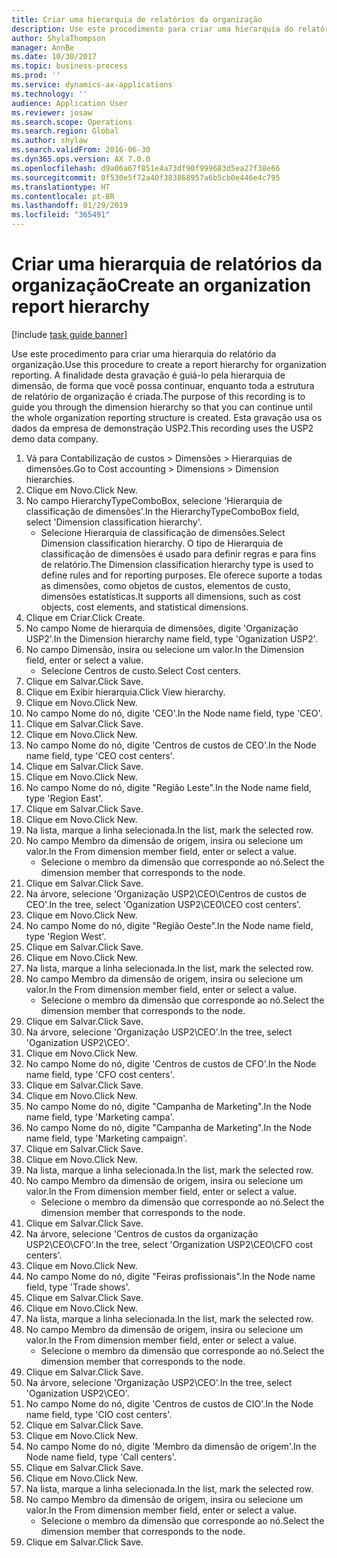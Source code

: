 ```yaml
---
title: Criar uma hierarquia de relatórios da organização
description: Use este procedimento para criar uma hierarquia do relatório da organização.
author: ShylaThompson
manager: AnnBe
ms.date: 10/30/2017
ms.topic: business-process
ms.prod: ''
ms.service: dynamics-ax-applications
ms.technology: ''
audience: Application User
ms.reviewer: josaw
ms.search.scope: Operations
ms.search.region: Global
ms.author: shylaw
ms.search.validFrom: 2016-06-30
ms.dyn365.ops.version: AX 7.0.0
ms.openlocfilehash: d9a06a67f851e4a73df90f999683d5ea27f38e66
ms.sourcegitcommit: 0f530e5f72a40f383868957a6b5cb0e446e4c795
ms.translationtype: HT
ms.contentlocale: pt-BR
ms.lasthandoff: 01/29/2019
ms.locfileid: "365491"
---
```

# <a name="create-an-organization-report-hierarchy"></a><span data-ttu-id="2b946-103">Criar uma hierarquia de relatórios da organização</span><span class="sxs-lookup"><span data-stu-id="2b946-103">Create an organization report hierarchy</span></span>

[!include [task guide banner](../../includes/task-guide-banner.md)]

<span data-ttu-id="2b946-104">Use este procedimento para criar uma hierarquia do relatório da organização.</span><span class="sxs-lookup"><span data-stu-id="2b946-104">Use this procedure to create a report hierarchy for organization reporting.</span></span> <span data-ttu-id="2b946-105">A finalidade desta gravação é guiá-lo pela hierarquia de dimensão, de forma que você possa continuar, enquanto toda a estrutura de relatório de organização é criada.</span><span class="sxs-lookup"><span data-stu-id="2b946-105">The purpose of this recording is to guide you through the dimension hierarchy so that you can continue until the whole organization reporting structure is created.</span></span> <span data-ttu-id="2b946-106">Esta gravação usa os dados da empresa de demonstração USP2.</span><span class="sxs-lookup"><span data-stu-id="2b946-106">This recording uses the USP2 demo data company.</span></span>

1. <span data-ttu-id="2b946-107">Vá para Contabilização de custos > Dimensões > Hierarquias de dimensões.</span><span class="sxs-lookup"><span data-stu-id="2b946-107">Go to Cost accounting > Dimensions > Dimension hierarchies.</span></span>
2. <span data-ttu-id="2b946-108">Clique em Novo.</span><span class="sxs-lookup"><span data-stu-id="2b946-108">Click New.</span></span>
3. <span data-ttu-id="2b946-109">No campo HierarchyTypeComboBox, selecione 'Hierarquia de classificação de dimensões'.</span><span class="sxs-lookup"><span data-stu-id="2b946-109">In the HierarchyTypeComboBox field, select 'Dimension classification hierarchy'.</span></span>
    * <span data-ttu-id="2b946-110">Selecione Hierarquia de classificação de dimensões.</span><span class="sxs-lookup"><span data-stu-id="2b946-110">Select Dimension classification hierarchy.</span></span> <span data-ttu-id="2b946-111">O tipo de Hierarquia de classificação de dimensões é usado para definir regras e para fins de relatório.</span><span class="sxs-lookup"><span data-stu-id="2b946-111">The Dimension classification hierarchy type is used to define rules and for reporting purposes.</span></span> <span data-ttu-id="2b946-112">Ele oferece suporte a todas as dimensões, como objetos de custos, elementos de custo, dimensões estatísticas.</span><span class="sxs-lookup"><span data-stu-id="2b946-112">It supports all dimensions, such as cost objects, cost elements, and statistical dimensions.</span></span>  
4. <span data-ttu-id="2b946-113">Clique em Criar.</span><span class="sxs-lookup"><span data-stu-id="2b946-113">Click Create.</span></span>
5. <span data-ttu-id="2b946-114">No campo Nome de hierarquia de dimensões, digite 'Organização USP2'.</span><span class="sxs-lookup"><span data-stu-id="2b946-114">In the Dimension hierarchy name field, type 'Oganization USP2'.</span></span>
6. <span data-ttu-id="2b946-115">No campo Dimensão, insira ou selecione um valor.</span><span class="sxs-lookup"><span data-stu-id="2b946-115">In the Dimension field, enter or select a value.</span></span>
    * <span data-ttu-id="2b946-116">Selecione Centros de custo.</span><span class="sxs-lookup"><span data-stu-id="2b946-116">Select Cost centers.</span></span>  
7. <span data-ttu-id="2b946-117">Clique em Salvar.</span><span class="sxs-lookup"><span data-stu-id="2b946-117">Click Save.</span></span>
8. <span data-ttu-id="2b946-118">Clique em Exibir hierarquia.</span><span class="sxs-lookup"><span data-stu-id="2b946-118">Click View hierarchy.</span></span>
9. <span data-ttu-id="2b946-119">Clique em Novo.</span><span class="sxs-lookup"><span data-stu-id="2b946-119">Click New.</span></span>
10. <span data-ttu-id="2b946-120">No campo Nome do nó, digite 'CEO'.</span><span class="sxs-lookup"><span data-stu-id="2b946-120">In the Node name field, type 'CEO'.</span></span>
11. <span data-ttu-id="2b946-121">Clique em Salvar.</span><span class="sxs-lookup"><span data-stu-id="2b946-121">Click Save.</span></span>
12. <span data-ttu-id="2b946-122">Clique em Novo.</span><span class="sxs-lookup"><span data-stu-id="2b946-122">Click New.</span></span>
13. <span data-ttu-id="2b946-123">No campo Nome do nó, digite 'Centros de custos de CEO'.</span><span class="sxs-lookup"><span data-stu-id="2b946-123">In the Node name field, type 'CEO cost centers'.</span></span>
14. <span data-ttu-id="2b946-124">Clique em Salvar.</span><span class="sxs-lookup"><span data-stu-id="2b946-124">Click Save.</span></span>
15. <span data-ttu-id="2b946-125">Clique em Novo.</span><span class="sxs-lookup"><span data-stu-id="2b946-125">Click New.</span></span>
16. <span data-ttu-id="2b946-126">No campo Nome do nó, digite "Região Leste".</span><span class="sxs-lookup"><span data-stu-id="2b946-126">In the Node name field, type 'Region East'.</span></span>
17. <span data-ttu-id="2b946-127">Clique em Salvar.</span><span class="sxs-lookup"><span data-stu-id="2b946-127">Click Save.</span></span>
18. <span data-ttu-id="2b946-128">Clique em Novo.</span><span class="sxs-lookup"><span data-stu-id="2b946-128">Click New.</span></span>
19. <span data-ttu-id="2b946-129">Na lista, marque a linha selecionada.</span><span class="sxs-lookup"><span data-stu-id="2b946-129">In the list, mark the selected row.</span></span>
20. <span data-ttu-id="2b946-130">No campo Membro da dimensão de origem, insira ou selecione um valor.</span><span class="sxs-lookup"><span data-stu-id="2b946-130">In the From dimension member field, enter or select a value.</span></span>
    * <span data-ttu-id="2b946-131">Selecione o membro da dimensão que corresponde ao nó.</span><span class="sxs-lookup"><span data-stu-id="2b946-131">Select the dimension member that corresponds to the node.</span></span>  
21. <span data-ttu-id="2b946-132">Clique em Salvar.</span><span class="sxs-lookup"><span data-stu-id="2b946-132">Click Save.</span></span>
22. <span data-ttu-id="2b946-133">Na árvore, selecione 'Organização USP2\CEO\Centros de custos de CEO'.</span><span class="sxs-lookup"><span data-stu-id="2b946-133">In the tree, select 'Oganization USP2\CEO\CEO cost centers'.</span></span>
23. <span data-ttu-id="2b946-134">Clique em Novo.</span><span class="sxs-lookup"><span data-stu-id="2b946-134">Click New.</span></span>
24. <span data-ttu-id="2b946-135">No campo Nome do nó, digite "Região Oeste".</span><span class="sxs-lookup"><span data-stu-id="2b946-135">In the Node name field, type 'Region West'.</span></span>
25. <span data-ttu-id="2b946-136">Clique em Salvar.</span><span class="sxs-lookup"><span data-stu-id="2b946-136">Click Save.</span></span>
26. <span data-ttu-id="2b946-137">Clique em Novo.</span><span class="sxs-lookup"><span data-stu-id="2b946-137">Click New.</span></span>
27. <span data-ttu-id="2b946-138">Na lista, marque a linha selecionada.</span><span class="sxs-lookup"><span data-stu-id="2b946-138">In the list, mark the selected row.</span></span>
28. <span data-ttu-id="2b946-139">No campo Membro da dimensão de origem, insira ou selecione um valor.</span><span class="sxs-lookup"><span data-stu-id="2b946-139">In the From dimension member field, enter or select a value.</span></span>
    * <span data-ttu-id="2b946-140">Selecione o membro da dimensão que corresponde ao nó.</span><span class="sxs-lookup"><span data-stu-id="2b946-140">Select the dimension member that corresponds to the node.</span></span>  
29. <span data-ttu-id="2b946-141">Clique em Salvar.</span><span class="sxs-lookup"><span data-stu-id="2b946-141">Click Save.</span></span>
30. <span data-ttu-id="2b946-142">Na árvore, selecione 'Organização USP2\CEO'.</span><span class="sxs-lookup"><span data-stu-id="2b946-142">In the tree, select 'Oganization USP2\CEO'.</span></span>
31. <span data-ttu-id="2b946-143">Clique em Novo.</span><span class="sxs-lookup"><span data-stu-id="2b946-143">Click New.</span></span>
32. <span data-ttu-id="2b946-144">No campo Nome do nó, digite 'Centros de custos de CFO'.</span><span class="sxs-lookup"><span data-stu-id="2b946-144">In the Node name field, type 'CFO cost centers'.</span></span>
33. <span data-ttu-id="2b946-145">Clique em Salvar.</span><span class="sxs-lookup"><span data-stu-id="2b946-145">Click Save.</span></span>
34. <span data-ttu-id="2b946-146">Clique em Novo.</span><span class="sxs-lookup"><span data-stu-id="2b946-146">Click New.</span></span>
35. <span data-ttu-id="2b946-147">No campo Nome do nó, digite "Campanha de Marketing".</span><span class="sxs-lookup"><span data-stu-id="2b946-147">In the Node name field, type 'Marketing campa'.</span></span>
36. <span data-ttu-id="2b946-148">No campo Nome do nó, digite "Campanha de Marketing".</span><span class="sxs-lookup"><span data-stu-id="2b946-148">In the Node name field, type 'Marketing campaign'.</span></span>
37. <span data-ttu-id="2b946-149">Clique em Salvar.</span><span class="sxs-lookup"><span data-stu-id="2b946-149">Click Save.</span></span>
38. <span data-ttu-id="2b946-150">Clique em Novo.</span><span class="sxs-lookup"><span data-stu-id="2b946-150">Click New.</span></span>
39. <span data-ttu-id="2b946-151">Na lista, marque a linha selecionada.</span><span class="sxs-lookup"><span data-stu-id="2b946-151">In the list, mark the selected row.</span></span>
40. <span data-ttu-id="2b946-152">No campo Membro da dimensão de origem, insira ou selecione um valor.</span><span class="sxs-lookup"><span data-stu-id="2b946-152">In the From dimension member field, enter or select a value.</span></span>
    * <span data-ttu-id="2b946-153">Selecione o membro da dimensão que corresponde ao nó.</span><span class="sxs-lookup"><span data-stu-id="2b946-153">Select the dimension member that corresponds to the node.</span></span>  
41. <span data-ttu-id="2b946-154">Clique em Salvar.</span><span class="sxs-lookup"><span data-stu-id="2b946-154">Click Save.</span></span>
42. <span data-ttu-id="2b946-155">Na árvore, selecione 'Centros de custos da organização USP2\CEO\CFO'.</span><span class="sxs-lookup"><span data-stu-id="2b946-155">In the tree, select 'Organization USP2\CEO\CFO cost centers'.</span></span>
43. <span data-ttu-id="2b946-156">Clique em Novo.</span><span class="sxs-lookup"><span data-stu-id="2b946-156">Click New.</span></span>
44. <span data-ttu-id="2b946-157">No campo Nome do nó, digite "Feiras profissionais".</span><span class="sxs-lookup"><span data-stu-id="2b946-157">In the Node name field, type 'Trade shows'.</span></span>
45. <span data-ttu-id="2b946-158">Clique em Salvar.</span><span class="sxs-lookup"><span data-stu-id="2b946-158">Click Save.</span></span>
46. <span data-ttu-id="2b946-159">Clique em Novo.</span><span class="sxs-lookup"><span data-stu-id="2b946-159">Click New.</span></span>
47. <span data-ttu-id="2b946-160">Na lista, marque a linha selecionada.</span><span class="sxs-lookup"><span data-stu-id="2b946-160">In the list, mark the selected row.</span></span>
48. <span data-ttu-id="2b946-161">No campo Membro da dimensão de origem, insira ou selecione um valor.</span><span class="sxs-lookup"><span data-stu-id="2b946-161">In the From dimension member field, enter or select a value.</span></span>
    * <span data-ttu-id="2b946-162">Selecione o membro da dimensão que corresponde ao nó.</span><span class="sxs-lookup"><span data-stu-id="2b946-162">Select the dimension member that corresponds to the node.</span></span>  
49. <span data-ttu-id="2b946-163">Clique em Salvar.</span><span class="sxs-lookup"><span data-stu-id="2b946-163">Click Save.</span></span>
50. <span data-ttu-id="2b946-164">Na árvore, selecione 'Organização USP2\CEO'.</span><span class="sxs-lookup"><span data-stu-id="2b946-164">In the tree, select 'Oganization USP2\CEO'.</span></span>
51. <span data-ttu-id="2b946-165">No campo Nome do nó, digite 'Centros de custos de CIO'.</span><span class="sxs-lookup"><span data-stu-id="2b946-165">In the Node name field, type 'CIO cost centers'.</span></span>
52. <span data-ttu-id="2b946-166">Clique em Salvar.</span><span class="sxs-lookup"><span data-stu-id="2b946-166">Click Save.</span></span>
53. <span data-ttu-id="2b946-167">Clique em Novo.</span><span class="sxs-lookup"><span data-stu-id="2b946-167">Click New.</span></span>
54. <span data-ttu-id="2b946-168">No campo Nome do nó, digite 'Membro da dimensão de origem'.</span><span class="sxs-lookup"><span data-stu-id="2b946-168">In the Node name field, type 'Call centers'.</span></span>
55. <span data-ttu-id="2b946-169">Clique em Salvar.</span><span class="sxs-lookup"><span data-stu-id="2b946-169">Click Save.</span></span>
56. <span data-ttu-id="2b946-170">Clique em Novo.</span><span class="sxs-lookup"><span data-stu-id="2b946-170">Click New.</span></span>
57. <span data-ttu-id="2b946-171">Na lista, marque a linha selecionada.</span><span class="sxs-lookup"><span data-stu-id="2b946-171">In the list, mark the selected row.</span></span>
58. <span data-ttu-id="2b946-172">No campo Membro da dimensão de origem, insira ou selecione um valor.</span><span class="sxs-lookup"><span data-stu-id="2b946-172">In the From dimension member field, enter or select a value.</span></span>
    * <span data-ttu-id="2b946-173">Selecione o membro da dimensão que corresponde ao nó.</span><span class="sxs-lookup"><span data-stu-id="2b946-173">Select the dimension member that corresponds to the node.</span></span>  
59. <span data-ttu-id="2b946-174">Clique em Salvar.</span><span class="sxs-lookup"><span data-stu-id="2b946-174">Click Save.</span></span>

